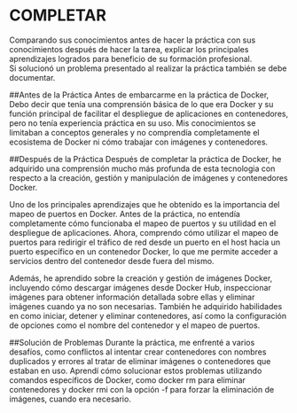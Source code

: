 # COMPLETAR  
Comparando sus conocimientos antes de hacer la práctica con sus conocimientos después de hacer la tarea, explicar los principales aprendizajes logrados para beneficio de su formación profesional.  
Si solucionó un problema presentado al realizar la práctica también se debe documentar.


##Antes de la Práctica
Antes de embarcarme en la práctica de Docker, Debo decir que tenía una comprensión básica de lo que era Docker y su función principal de facilitar el despliegue de aplicaciones en contenedores, pero no tenía experiencia práctica en su uso. Mis conocimientos se limitaban a conceptos generales y no comprendía completamente el ecosistema de Docker ni cómo trabajar con imágenes y contenedores.

##Después de la Práctica
Después de completar la práctica de Docker, he adquirido una comprensión mucho más profunda de esta tecnologia con respecto a la creación, gestión y manipulación de imágenes y contenedores Docker. 

Uno de los principales aprendizajes que he obtenido es la importancia del mapeo de puertos en Docker. Antes de la práctica, no entendía completamente cómo funcionaba el mapeo de puertos y su utilidad en el despliegue de aplicaciones. Ahora, comprendo cómo utilizar el mapeo de puertos para redirigir el tráfico de red desde un puerto en el host hacia un puerto específico en un contenedor Docker, lo que me permite acceder a servicios dentro del contenedor desde fuera del mismo.

Además, he aprendido sobre la creación y gestión de imágenes Docker, incluyendo cómo descargar imágenes desde Docker Hub, inspeccionar imágenes para obtener información detallada sobre ellas y eliminar imágenes cuando ya no son necesarias. También he adquirido habilidades en como iniciar, detener y eliminar contenedores, así como la configuración de opciones como el nombre del contenedor y el mapeo de puertos.

##Solución de Problemas
Durante la práctica, me enfrenté a varios desafíos, como conflictos al intentar crear contenedores con nombres duplicados y errores al tratar de eliminar imágenes o contenedores que estaban en uso. Aprendí cómo solucionar estos problemas utilizando comandos específicos de Docker, como docker rm para eliminar contenedores y docker rmi con la opción -f para forzar la eliminación de imágenes, cuando era necesario.

